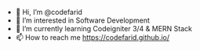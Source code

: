 - 👋 Hi, I’m @codefarid
- 👀 I’m interested in Software Development
- 🌱 I’m currently learning Codeigniter 3/4 & MERN Stack
- 📫 How to reach me https://codefarid.github.io/

